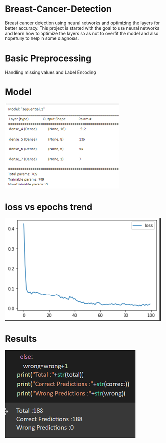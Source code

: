 # Breast-Cancer-Detection
Breast cancer detection using neural networks and optimizing the layers for better accuracy. This project is started with the goal to use neural networks and learn how to optimize the layers so as not to overfit the model and also hopefully to help in some diagnosis.

# Basic Preprocessing
Handling missing values and Label Encoding

# Model
![Model](readme-resources/model.png)

# loss vs epochs trend
![Loss](readme-resources/loss.png)

# Results
![Results](readme-resources/result.png)

